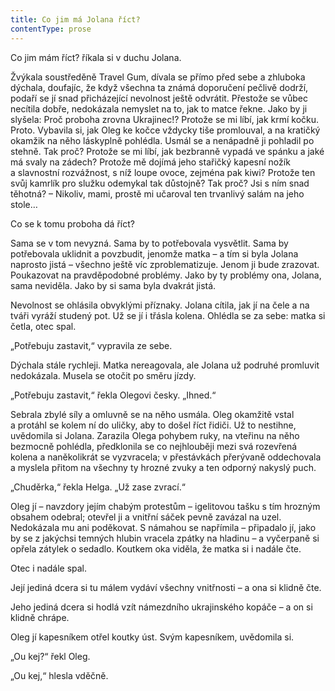```yaml
---
title: Co jim má Jolana říct?
contentType: prose
---
```


Co jim mám říct? říkala si v duchu Jolana.

  

Žvýkala soustředěně Travel Gum, dívala se přímo před sebe a zhluboka dýchala, doufajíc, že když všechna ta známá doporučení pečlivě dodrží, podaří se jí snad přicházející nevolnost ještě odvrátit. Přestože se vůbec necítila dobře, nedokázala nemyslet na to, jak to matce řekne. Jako by ji slyšela: Proč proboha zrovna Ukrajinec!? Protože se mi líbí, jak krmí kočku. Proto. Vybavila si, jak Oleg ke kočce vždycky tiše promlouval, a na kratičký okamžik na něho láskyplně pohlédla. Usmál se a nenápadně ji pohladil po stehně. Tak proč? Protože se mi líbí, jak bezbranně vypadá ve spánku a jaké má svaly na zádech? Protože mě dojímá jeho stařičký kapesní nožík a slavnostní rozvážnost, s níž loupe ovoce, zejména pak kiwi? Protože ten svůj kamrlík pro služku odemykal tak důstojně? Tak proč? Jsi s ním snad těhotná? – Nikoliv, mami, prostě mi učaroval ten trvanlivý salám na jeho stole…

Co se k tomu proboha dá říct?

Sama se v tom nevyzná. Sama by to potřebovala vysvětlit. Sama by potřebovala uklidnit a povzbudit, jenomže matka – a tím si byla Jolana naprosto jistá – všechno ještě víc zproblematizuje. Jenom ji bude zrazovat. Poukazovat na pravděpodobné problémy. Jako by ty problémy ona, Jolana, sama neviděla. Jako by si sama byla dvakrát jistá.

Nevolnost se ohlásila obvyklými příznaky. Jolana cítila, jak jí na čele a na tváři vyráží studený pot. Už se jí i třásla kolena. Ohlédla se za sebe: matka si četla, otec spal.

„Potřebuju zastavit,“ vypravila ze sebe.

Dýchala stále rychleji. Matka nereagovala, ale Jolana už podruhé promluvit nedokázala. Musela se otočit po směru jízdy.

„Potřebuju zastavit,“ řekla Olegovi česky. „Ihned.“

Sebrala zbylé síly a omluvně se na něho usmála. Oleg okamžitě vstal a protáhl se kolem ní do uličky, aby to došel říct řidiči. Už to nestihne, uvědomila si Jolana. Zarazila Olega pohybem ruky, na vteřinu na něho bezmocně pohlédla, předklonila se co nejhlouběji mezi svá rozevřená kolena a naněkolikrát se vyzvracela; v přestávkách přerývaně oddechovala a myslela přitom na všechny ty hrozné zvuky a ten odporný nakyslý puch.

„Chuděrka,“ řekla Helga. „Už zase zvrací.“

Oleg jí – navzdory jejím chabým protestům – igelitovou tašku s tím hrozným obsahem odebral; otevřel ji a vnitřní sáček pevně zavázal na uzel. Nedokázala mu ani poděkovat. S námahou se napřímila – připadalo jí, jako by se z jakýchsi temných hlubin vracela zpátky na hladinu – a vyčerpaně si opřela zátylek o sedadlo. Koutkem oka viděla, že matka si i nadále čte.

Otec i nadále spal.

Její jediná dcera si tu málem vydáví všechny vnitřnosti – a ona si klidně čte.

Jeho jediná dcera si hodlá vzít námezdního ukrajinského kopáče – a on si klidně chrápe.

Oleg jí kapesníkem otřel koutky úst. Svým kapesníkem, uvědomila si.

„Ou kej?“ řekl Oleg.

„Ou kej,“ hlesla vděčně.
